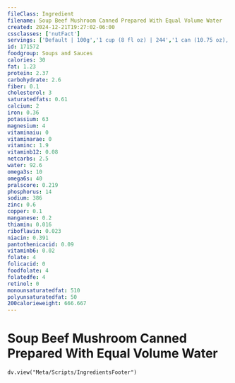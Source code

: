 ```yaml
---
fileClass: Ingredient
filename: Soup Beef Mushroom Canned Prepared With Equal Volume Water
created: 2024-12-21T19:27:02-06:00
cssclasses: ['nutFact']
servings: ['Default | 100g','1 cup (8 fl oz) | 244','1 can (10.75 oz), prepared | 593']
id: 171572
foodgroup: Soups and Sauces
calories: 30
fat: 1.23
protein: 2.37
carbohydrate: 2.6
fiber: 0.1
cholesterol: 3
saturatedfats: 0.61
calcium: 2
iron: 0.36
potassium: 63
magnesium: 4
vitaminaiu: 0
vitaminarae: 0
vitaminc: 1.9
vitaminb12: 0.08
netcarbs: 2.5
water: 92.6
omega3s: 10
omega6s: 40
pralscore: 0.219
phosphorus: 14
sodium: 386
zinc: 0.6
copper: 0.1
manganese: 0.2
thiamin: 0.016
riboflavin: 0.023
niacin: 0.391
pantothenicacid: 0.09
vitaminb6: 0.02
folate: 4
folicacid: 0
foodfolate: 4
folatedfe: 4
retinol: 0
monounsaturatedfat: 510
polyunsaturatedfat: 50
200calorieweight: 666.667
---
```


# Soup Beef Mushroom Canned Prepared With Equal Volume Water

```dataviewjs
dv.view("Meta/Scripts/IngredientsFooter")
```